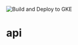 ![Build and Deploy to GKE](https://github.com/algocook/api/workflows/Build%20and%20Deploy%20to%20GKE/badge.svg?branch=main)

# api
